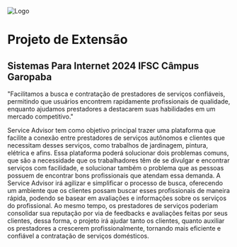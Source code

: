 
![Logo](https://www.ifsc.edu.br/image/layout_set_logo?img_id=1008208&t=1729552489991)


# Projeto de Extensão 
## Sistemas Para Internet 2024 IFSC Câmpus Garopaba



"Facilitamos a busca e contratação de prestadores de serviços confiáveis, permitindo que usuários encontrem rapidamente profissionais de qualidade, enquanto ajudamos prestadores a destacarem suas habilidades em um mercado competitivo."

Service Advisor tem como objetivo principal trazer uma plataforma que facilite a conexão entre prestadores de serviços autônomos e clientes que necessitam desses serviços, como trabalhos de jardinagem, pintura, elétrica e afins. Essa plataforma poderá solucionar dois problemas comuns, que são a necessidade que os trabalhadores têm de se divulgar e encontrar serviços com facilidade, e solucionar também o problema que as pessoas possuem de encontrar bons profissionais que atendam essa demanda. A Service Advisor irá agilizar e simplificar o processo de busca, oferecendo um ambiente que os clientes possam buscar esses profissionais de maneira rápida, podendo se basear em avaliações e informações sobre os serviços do profissional. Ao mesmo tempo, os prestadores de serviços poderiam consolidar sua reputação por via de feedbacks e avaliações feitas por seus clientes, dessa forma, o projeto irá ajudar tanto os clientes, quanto auxiliar os prestadores a crescerem profissionalmente, tornando mais eficiente e confiável a contratação de serviços domésticos.


